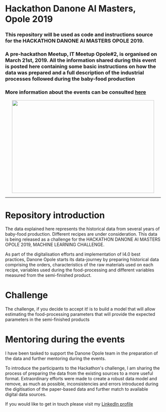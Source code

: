 # Hackathon Danone AI Masters, Opole 2019
### This repository will be used as code and instructions source for the HACKATHON DANONE AI MASTERS OPOLE 2019.

### A pre-hackathon Meetup, IT Meetup Opole#2, is organised on March 21st, 2019. All the information shared during this event is posted here containing some basic instructions on how the data was prepared and a full description of the industrial processes followed during the baby-food production

### More information about the events can be consulted [here](http://hackathon.opole.pl/index.php/en/)

<p align="center">
  <img width="460" height="300" src="https://github.com/jgfdsa/Hackathon_Danone_Opole2019/blob/master/IT%20Meetup%20Opole%20%232%20-%20Machine%20Learning/notebooks/img/Hackathon%20image.PNG?raw=true">
</p>

____________________________

# Repository introduction
The data explained here represents the historical data from several years of baby-food production. Different recipes are under consideration. This data is being released as a challenge for the HACKATHON DANONE AI MASTERS OPOLE 2019, MACHINE LEARNING CHALLENGE.

As part of the digitalisation efforts and implementation of I4.0 best practices, Danone Opole starts its data-journey by preparing historical data comprising the orders, characteristics of the raw materials used on each recipe, variables used during the food-processing and different variables measured from the semi-finished product.

# Challenge
The challenge, if you decide to accept it!  is to build a model that will allow estimating the food-processing parameters that will provide the expected parameters in the semi-finished products

# Mentoring during the events
I have been tasked to support the Danone Opole team in the preparation of the data and further mentoring during the events. 

To introduce the participants to the Hackathon's challenge, I am sharing the process of preparing the data from the existing sources to a more useful format. Extraordinary efforts were made to create a robust data model and remove, as much as possible, inconsistencies and errors introduced during the digitisation of the paper-based data and further match to available digital data sources. 

If you would like to get in touch please visit my [LinkedIn profile](www.linkedin.com/in/ferreiradesajg)
